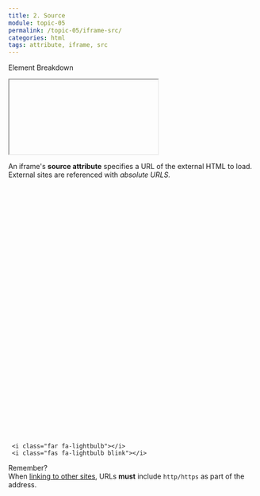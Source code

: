 ```yaml
---
title: 2. Source
module: topic-05
permalink: /topic-05/iframe-src/
categories: html
tags: attribute, iframe, src
---
```


<div class="divider-heading"></div>


<div id="code-heading">Element Breakdown <i class="fas fa-battery-half"></i></div>
<pre id="breakdown-block">
<iframe <span class="pulsate">src="#"</span> width="" height=""></iframe>
</pre>


An iframe's **source attribute** specifies a URL of the external HTML to load. External sites are referenced with _absolute URLS._


<div class="container-row">
  <div class="lightbulb">
     <svg viewBox='0 0 64 64'>
       <g>
         <line x1='32' y1='16' x2='32' y2='0' />
         <line x1='41.40' y1='19.05' x2='50.80' y2='6.11' />
         <line x1='47.21' y1='27.05' x2='62.43' y2='22.11' />
         <line x1='47.21' y1='36.94' x2='62.43' y2='41.88' />
         <line x1='16.78' y1='36.94' x2='1.56' y2='41.88' />
         <line x1='16.78' y1='27.05' x2='1.56' y2='22.11' />
         <line x1='22.59' y1='19.05' x2='13.19' y2='6.11' />
       </g>
     </svg>

     <i class="far fa-lightbulb"></i>
     <i class="fas fa-lightbulb blink"></i>
  </div>
  <p><span class="remember-text">Remember?</span><br/>
  When <a href="../../topic-04/links-to-others">linking to other sites</a>, URLs <b>must</b> include <code>http/https</code> as part of the address.</p>
</div>
